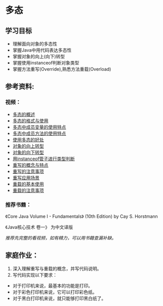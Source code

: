 # 多态

## 学习目标
- 理解面向对象的多态性
- 掌握Java中用代码表达多态性
- 掌握对象的向上(向下)转型
- 掌握使用instanceof判断对象类型
- 掌握方法重写(Override),熟悉方法重载(Overload)

## 参考资料:
### 视频：
- [多态的概述](https://www.bilibili.com/video/av79312032?p=185)
- [多态的格式与使用](https://www.bilibili.com/video/av79312032?p=186)
- [多态中成员变量的使用特点](https://www.bilibili.com/video/av79312032?p=187)
- [多态中成员方法的使用特点](https://www.bilibili.com/video/av79312032?p=188)
- [使用多态的好处](https://www.bilibili.com/video/av79312032?p=189)
- [对象的向上转型](https://www.bilibili.com/video/av79312032?p=190)
- [对象的向下转型](https://www.bilibili.com/video/av79312032?p=191)
- [用instanceof管子进行类型判断](https://www.bilibili.com/video/av79312032?p=192)
- [重写的概念与特点](https://www.bilibili.com/video/av79312032?p=157)
- [重写的注意事项](https://www.bilibili.com/video/av79312032?p=158)
- [重写应用场景](https://www.bilibili.com/video/av79312032?p=159)
- [重载的基本使用](https://www.bilibili.com/video/av79312032?p=73)
- [重载的注意事项](https://www.bilibili.com/video/av79312032?p=74)

### 推荐书籍：
《Core Java Volume I - Fundamentals》 (10th Edition) by Cay S. Horstmann

《Java核心技术 卷一》 为中文译版

_推荐先完整的看视频，如有精力，可以用书籍查漏补缺。_

## 家庭作业：

1. 深入理解重写与重载的概念，并写代码说明。
2. 写代码实现以下要求：
* 对于打印机来说，最基本的功能是打印。
* 对于彩色打印机来说，它可以打印彩色纸。
* 对于黑白打印机来说，就只能够打印黑白纸了。



